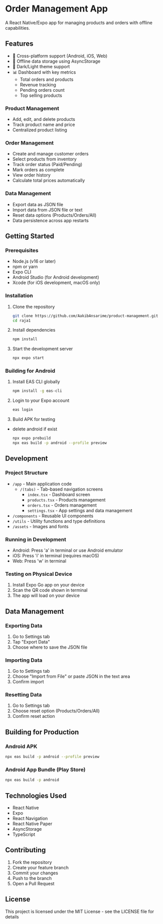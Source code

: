 # Order Management App

A React Native/Expo app for managing products and orders with offline capabilities.

## Features

- 📱 Cross-platform support (Android, iOS, Web)
- 💾 Offline data storage using AsyncStorage
- 🌙 Dark/Light theme support
- 📊 Dashboard with key metrics
  - Total orders and products
  - Revenue tracking
  - Pending orders count
  - Top selling products

### Product Management
- Add, edit, and delete products
- Track product name and price
- Centralized product listing

### Order Management
- Create and manage customer orders
- Select products from inventory
- Track order status (Paid/Pending)
- Mark orders as complete
- View order history
- Calculate total prices automatically

### Data Management
- Export data as JSON file
- Import data from JSON file or text
- Reset data options (Products/Orders/All)
- Data persistence across app restarts

## Getting Started

### Prerequisites
- Node.js (v16 or later)
- npm or yarn
- Expo CLI
- Android Studio (for Android development)
- Xcode (for iOS development, macOS only)

### Installation

1. Clone the repository
   ```bash
   git clone https://github.com/AakibAnsarime/product-management.git
   cd raja1
   ```

2. Install dependencies
   ```bash
   npm install
   ```

3. Start the development server
   ```bash
   npx expo start
   ```

### Building for Android

1. Install EAS CLI globally
   ```bash
   npm install -g eas-cli
   ```

2. Login to your Expo account
   ```bash
   eas login
   ```

3. Build APK for testing
- delete android if exist
   ```bash
   npx expo prebuild
   npx eas build -p android --profile preview
   ```

## Development

### Project Structure
- `/app` - Main application code
  - `/(tabs)` - Tab-based navigation screens
    - `index.tsx` - Dashboard screen
    - `products.tsx` - Products management
    - `orders.tsx` - Orders management
    - `settings.tsx` - App settings and data management
- `/components` - Reusable UI components
- `/utils` - Utility functions and type definitions
- `/assets` - Images and fonts

### Running in Development

- Android: Press 'a' in terminal or use Android emulator
- iOS: Press 'i' in terminal (requires macOS)
- Web: Press 'w' in terminal

### Testing on Physical Device

1. Install Expo Go app on your device
2. Scan the QR code shown in terminal
3. The app will load on your device

## Data Management

### Exporting Data
1. Go to Settings tab
2. Tap "Export Data"
3. Choose where to save the JSON file

### Importing Data
1. Go to Settings tab
2. Choose "Import from File" or paste JSON in the text area
3. Confirm import

### Resetting Data
1. Go to Settings tab
2. Choose reset option (Products/Orders/All)
3. Confirm reset action

## Building for Production

### Android APK
```bash
npx eas build -p android --profile preview
```

### Android App Bundle (Play Store)
```bash
npx eas build -p android
```

## Technologies Used

- React Native
- Expo
- React Navigation
- React Native Paper
- AsyncStorage
- TypeScript

## Contributing

1. Fork the repository
2. Create your feature branch
3. Commit your changes
4. Push to the branch
5. Open a Pull Request

## License

This project is licensed under the MIT License - see the LICENSE file for details
